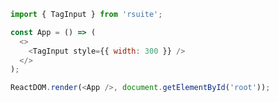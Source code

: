 <!--start-code-->

```js
import { TagInput } from 'rsuite';

const App = () => (
  <>
    <TagInput style={{ width: 300 }} />
  </>
);

ReactDOM.render(<App />, document.getElementById('root'));
```

<!--end-code-->
